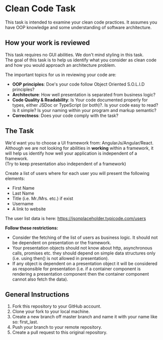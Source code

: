 # Clean Code Task #
This task is intended to examine your clean code practices. It assumes you have OOP knowledge and some understanding of software architecture.

## How your work is reviewed ##
This task requires no GUI abilities. We don't mind styling in this task.  
The goal of this task is to help us identify what you consider as clean code and how you would approach an architecture problem.

The important topics for us in reviewing your code are:
* **OOP principles**: Doe's your code follow Object Oriented S.O.L.I.D principles?
* **Architecture**: How well presentation is separated from business logic?
* **Code Quality & Readability**: Is Your code documented properly for types, either JSDoc or TypeScript (or both)?. Is your code easy to read? Is it simple? Is your naming within your program and markup semantic?
* **Correctness**: Does your code comply with the task?

## The Task ##
We'd want you to choose a UI framework from: AngularJs/Angular/React. Although we are not looking for abilities in **working** within a framework, it will help us identify how well your application is independent of a framework.  
(Try to keep presentation also independent of a framework)

Create a list of users where for each user you will present the following elements:

* First Name
* Last Name
* Title (i.e. Mr./Mrs. etc.) if exist
* Username
* A link to website

The user list data is here: https://jsonplaceholder.typicode.com/users

**Follow these restrictions:**
* Consider the fetching of the list of users as business logic. It should not be dependent on presentation or the framework.
* Your presentation objects should not know about http, asynchronous calls, promises etc. they should depend on simple data structures only (i.e. using then() is not allowed in presentation).
* If any object is dependent on a presentation object it will be considered as responsible for presentation (i.e. if a container component is rendering a presentation component then the container component cannot also fetch the data).

## General Instructions ##
1. Fork this repository to your GitHub account.
2. Clone your fork to your local machine.
2. Create a new branch off master branch and name it with your name like so: first_last.
3. Push your branch to your remote repository.
4. Create a pull request to this original repository.